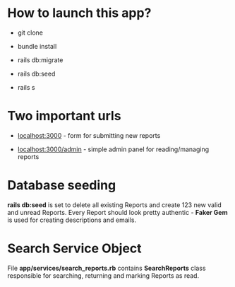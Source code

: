 # How to launch this app?

* git clone

* bundle install

* rails db:migrate

* rails db:seed

* rails s

# Two important urls

* [localhost:3000](localhost:3000) - form for submitting new reports

* [localhost:3000/admin](localhost:3000/admin) - simple admin panel for reading/managing reports

# Database seeding

**rails db:seed** is set to delete all existing Reports and create 123 new valid and unread Reports. Every Report should look pretty authentic - **Faker Gem** is used for creating descriptions and emails.

# Search Service Object

File **app/services/search_reports.rb** contains **SearchReports** class responsible for searching, returning and marking Reports as read.